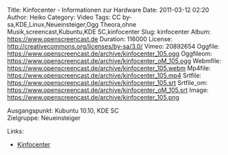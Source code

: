 Title: Kinfocenter - Informationen zur Hardware
Date: 2011-03-12 02:20
Author: Heiko
Category: Video
Tags: CC by-sa,KDE,Linux,Neueinsteiger,Ogg Theora,ohne Musik,screencast,Kubuntu,KDE SC,kinfocenter
Slug: kinfocenter
Album: https://www.openscreencast.de
Duration: 116000
License: http://creativecommons.org/licenses/by-sa/3.0/
Vimeo: 20892654
Oggfile: https://www.openscreencast.de/archive/kinfocenter_105.ogg
Oggfileom: https://www.openscreencast.de/archive/kinfocenter_oM_105.ogg
Webmfile: https://www.openscreencast.de/archive/kinfocenter_105.webm
Mp4file: https://www.openscreencast.de/archive/kinfocenter_105.mp4
Srtfile: https://www.openscreencast.de/archive/kinfocenter_105.srt
Srtfile_om: https://www.openscreencast.de/archive/kinfocenter_oM_105.srt
Image: https://www.openscreencast.de/archive/kinfocenter_105.png

Ausgangspunkt: Kubuntu 10.10, KDE SC  
Zielgruppe: Neueinsteiger  

Links:

  * [Kinfocenter](http://wiki.kubuntu-de.org/Kubuntu_benutzen/System/Kinfocenter)

